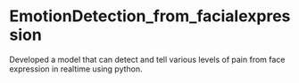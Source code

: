 # EmotionDetection_from_facialexpression
Developed a model that can detect  and tell various levels of pain from face expression in realtime using python.
